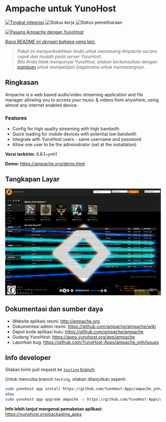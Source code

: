 <!--
N.B.: README ini dibuat secara otomatis oleh <https://github.com/YunoHost/apps/tree/master/tools/readme_generator>
Ini TIDAK boleh diedit dengan tangan.
-->

# Ampache untuk YunoHost

[![Tingkat integrasi](https://dash.yunohost.org/integration/ampache.svg)](https://ci-apps.yunohost.org/ci/apps/ampache/) ![Status kerja](https://ci-apps.yunohost.org/ci/badges/ampache.status.svg) ![Status pemeliharaan](https://ci-apps.yunohost.org/ci/badges/ampache.maintain.svg)

[![Pasang Ampache dengan YunoHost](https://install-app.yunohost.org/install-with-yunohost.svg)](https://install-app.yunohost.org/?app=ampache)

*[Baca README ini dengan bahasa yang lain.](./ALL_README.md)*

> *Paket ini memperbolehkan Anda untuk memasang Ampache secara cepat dan mudah pada server YunoHost.*  
> *Bila Anda tidak mempunyai YunoHost, silakan berkonsultasi dengan [panduan](https://yunohost.org/install) untuk mempelajari bagaimana untuk memasangnya.*

## Ringkasan

Ampache is a web based audio/video streaming application and file manager allowing you to access your music & videos from anywhere, using almost any internet enabled device.

### Features

 * Config for high quality streaming with high bandwith
 * Quick loading for mobile devices with potential low bandwith
 * Integrate with YunoHost users - same username and password
 * Allow one user to be the administrator (set at the installation)

**Versi terkirim:** 6.6.1~ynh1

**Demo:** <https://ampache.org/demo.html>

## Tangkapan Layar

![Tangkapan Layar pada Ampache](./doc/screenshots/visualizer.png)

## Dokumentasi dan sumber daya

- Website aplikasi resmi: <http://ampache.org>
- Dokumentasi admin resmi: <https://github.com/ampache/ampache/wiki>
- Depot kode aplikasi hulu: <https://github.com/ampache/ampache>
- Gudang YunoHost: <https://apps.yunohost.org/app/ampache>
- Laporkan bug: <https://github.com/YunoHost-Apps/ampache_ynh/issues>

## Info developer

Silakan kirim pull request ke [`testing` branch](https://github.com/YunoHost-Apps/ampache_ynh/tree/testing).

Untuk mencoba branch `testing`, silakan dilanjutkan seperti:

```bash
sudo yunohost app install https://github.com/YunoHost-Apps/ampache_ynh/tree/testing --debug
atau
sudo yunohost app upgrade ampache -u https://github.com/YunoHost-Apps/ampache_ynh/tree/testing --debug
```

**Info lebih lanjut mengenai pemaketan aplikasi:** <https://yunohost.org/packaging_apps>
